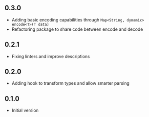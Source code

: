 ## 0.3.0

- Adding basic encoding capabilities through `Map<String, dynamic> encode<T>(T data)`
- Refactoring package to share code between encode and decode

## 0.2.1

- Fixing linters and improve descriptions

## 0.2.0

- Adding hook to transform types and allow smarter parsing

## 0.1.0

- Initial version
